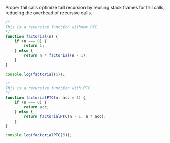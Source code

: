 Proper tail calls optimize tail recursion by reusing stack frames for tail calls, reducing the overhead of recursive calls.

```js
/*
This is a recursive function without PTC
*/
function factorial(n) {
    if (n === 0) {
        return 1;
    } else {
        return n * factorial(n - 1);
    }
}

console.log(factorial(5));

/*
This is a recursive function with PTC
*/
function factorialPTC(n, acc = 1) {
    if (n === 0) {
        return acc;
    } else {
        return factorialPTC(n - 1, n * acc);
    }
}

console.log(factorialPTC(5));
```